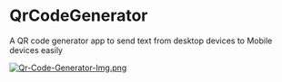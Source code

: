 # QrCodeGenerator
A QR code generator app to send text from desktop devices to Mobile devices easily



[![Qr-Code-Generator-Img.png](https://i.postimg.cc/13Pw29c0/Qr-Code-Generator-Img.png)](https://postimg.cc/gnSx6b7r)

